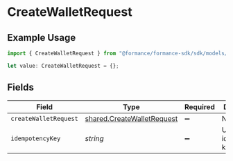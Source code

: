# CreateWalletRequest

## Example Usage

```typescript
import { CreateWalletRequest } from "@formance/formance-sdk/sdk/models/operations";

let value: CreateWalletRequest = {};
```

## Fields

| Field                                                                           | Type                                                                            | Required                                                                        | Description                                                                     |
| ------------------------------------------------------------------------------- | ------------------------------------------------------------------------------- | ------------------------------------------------------------------------------- | ------------------------------------------------------------------------------- |
| `createWalletRequest`                                                           | [shared.CreateWalletRequest](../../../sdk/models/shared/createwalletrequest.md) | :heavy_minus_sign:                                                              | N/A                                                                             |
| `idempotencyKey`                                                                | *string*                                                                        | :heavy_minus_sign:                                                              | Use an idempotency key                                                          |
